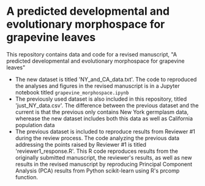 # A predicted developmental and evolutionary morphospace for grapevine leaves

This repository contains data and code for a revised manuscript, "A predicted developmental and evolutionary morphospace for grapevine leaves"

-  The new dataset is titled 'NY_and_CA_data.txt'. The code to reproduced the analyses and figures in the revised manuscript is in a Jupyter notebook titled `grapevine_morphospace.ipynb`
-  The previously used dataset is also included in this repository, titled 'just_NY_data.csv'. The difference between the previous dataset and the current is that the previous only contains New York germplasm data, wherease the new dataset includes both this data as well as California population data
-  The previous dataset is included to reproduce results from Reviewer #1 during the review process. The code analyzing the previous data addressing the points raised by Reviewer #1 is titled 'reviewer1_response.R'. This R code reproduces results from the originally submitted manuscript, the reviewer's results, as well as new results in the revised manuscript by reproducing Principal Component Analysis (PCA) results from Python scikit-learn using R's prcomp function.

